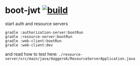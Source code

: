 boot-jwt [![build](https://travis-ci.org/daggerok/boot-jwt.svg?branch=master)](https://travis-ci.org/daggerok/boot-jwt)
====================

start auth and resource servers

```fish
gradle :authorization-server:bootRun
gradle :resource-server:bootRun
gradle :web-client:bootRun
gradle :web-client:dev
```

and read how to test here: `./resource-server/src/main/java/daggerok/ResourceServerApplication.java`
